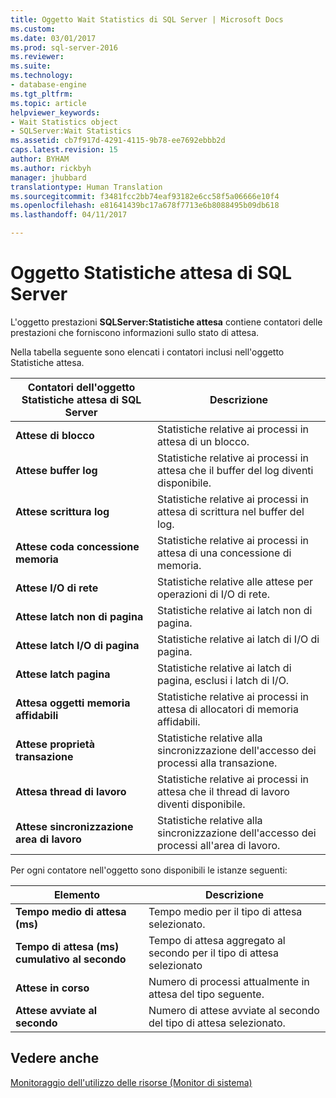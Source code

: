 ```yaml
---
title: Oggetto Wait Statistics di SQL Server | Microsoft Docs
ms.custom: 
ms.date: 03/01/2017
ms.prod: sql-server-2016
ms.reviewer: 
ms.suite: 
ms.technology:
- database-engine
ms.tgt_pltfrm: 
ms.topic: article
helpviewer_keywords:
- Wait Statistics object
- SQLServer:Wait Statistics
ms.assetid: cb7f917d-4291-4115-9b78-ee7692ebbb2d
caps.latest.revision: 15
author: BYHAM
ms.author: rickbyh
manager: jhubbard
translationtype: Human Translation
ms.sourcegitcommit: f3481fcc2bb74eaf93182e6cc58f5a06666e10f4
ms.openlocfilehash: e81641439bc17a678f7713e6b8088495b09db618
ms.lasthandoff: 04/11/2017

---
```

# <a name="sql-server-wait-statistics-object"></a>Oggetto Statistiche attesa di SQL Server
  L'oggetto prestazioni **SQLServer:Statistiche attesa** contiene contatori delle prestazioni che forniscono informazioni sullo stato di attesa.  
  
 Nella tabella seguente sono elencati i contatori inclusi nell'oggetto Statistiche attesa.  
  
|Contatori dell'oggetto Statistiche attesa di SQL Server|Descrizione|  
|-----------------------------------------|-----------------|  
|**Attese di blocco**|Statistiche relative ai processi in attesa di un blocco.|  
|**Attese buffer log**|Statistiche relative ai processi in attesa che il buffer del log diventi disponibile.|  
|**Attese scrittura log**|Statistiche relative ai processi in attesa di scrittura nel buffer del log.|  
|**Attese coda concessione memoria**|Statistiche relative ai processi in attesa di una concessione di memoria.|  
|**Attese I/O di rete**|Statistiche relative alle attese per operazioni di I/O di rete.|  
|**Attese latch non di pagina**|Statistiche relative ai latch non di pagina.|  
|**Attese latch I/O di pagina**|Statistiche relative ai latch di I/O di pagina.|  
|**Attese latch pagina**|Statistiche relative ai latch di pagina, esclusi i latch di I/O.|  
|**Attesa oggetti memoria affidabili**|Statistiche relative ai processi in attesa di allocatori di memoria affidabili.|  
|**Attese proprietà transazione**|Statistiche relative alla sincronizzazione dell'accesso dei processi alla transazione.|  
|**Attesa thread di lavoro**|Statistiche relative ai processi in attesa che il thread di lavoro diventi disponibile.|  
|**Attese sincronizzazione area di lavoro**|Statistiche relative alla sincronizzazione dell'accesso dei processi all'area di lavoro.|  
  
 Per ogni contatore nell'oggetto sono disponibili le istanze seguenti:  
  
|Elemento|Descrizione|  
|----------|-----------------|  
|**Tempo medio di attesa (ms)**|Tempo medio per il tipo di attesa selezionato.|  
|**Tempo di attesa (ms) cumulativo al secondo**|Tempo di attesa aggregato al secondo per il tipo di attesa selezionato|  
|**Attese in corso**|Numero di processi attualmente in attesa del tipo seguente.|  
|**Attese avviate al secondo**|Numero di attese avviate al secondo del tipo di attesa selezionato.|  
  
## <a name="see-also"></a>Vedere anche  
 [Monitoraggio dell'utilizzo delle risorse &#40;Monitor di sistema&#41;](../../relational-databases/performance-monitor/monitor-resource-usage-system-monitor.md)  
  
  
